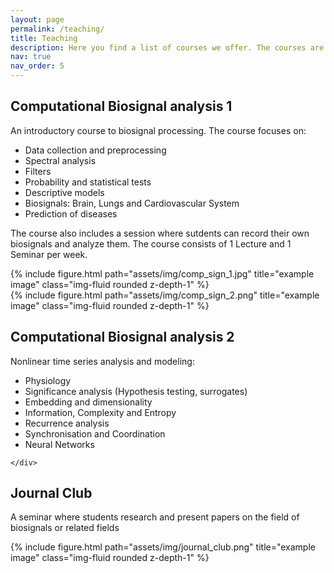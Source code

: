 ```yaml
---
layout: page
permalink: /teaching/
title: Teaching
description: Here you find a list of courses we offer. The courses are taught at the department of physics, but we welcome biophysicists as well. If  you are interested in one of our classes, please write to niels.wessel@physik.hu-berlin.de
nav: true
nav_order: 5
---
```


<div class="row justify-content-sm-center">
    <div class="col-sm-5 mt-3 mt-md-0">
        <h2> Computational Biosignal analysis 1 </h2>
        <p>An introductory course to biosignal processing. The course focuses on: </p>
        <ul>
            <li>Data collection and preprocessing</li>
            <li>Spectral analysis</li>
            <li>Filters</li>
            <li>Probability and statistical tests</li>
            <li>Descriptive models</li>
            <li>Biosignals: Brain, Lungs and Cardiovascular System</li>
            <li>Prediction of diseases</li>
        </ul>
        <p>The course also includes a session where sutdents can record their own biosignals and analyze them. The course consists of 1 Lecture and 1 Seminar per week.</p>
    </div>
    <div class="col-sm-5 mt-3 mt-md-0">
        {% include figure.html path="assets/img/comp_sign_1.jpg" title="example image" class="img-fluid rounded z-depth-1" %}
    </div>
</div>

<div class="spacer-small"></div>
<div class="row justify-content-sm-center">
    <div class="col-sm-5 mt-3 mt-md-0 justify-content-sm-center">
     {% include figure.html path="assets/img/comp_sign_2.png" title="example image" class="img-fluid rounded z-depth-1" %}
    </div>
    <div class="col-sm-5 mt-3 mt-md-0">
        <h2> Computational Biosignal analysis 2 </h2>
        <p>Nonlinear time series analysis and modeling: </p>
        <ul>
            <li>Physiology</li>
            <li>Significance analysis (Hypothesis testing, surrogates)</li>
            <li>Embedding and dimensionality</li>
            <li>Information, Complexity and Entropy</li>
            <li>Recurrence analysis</li>
            <li>Synchronisation and Coordination</li>
            <li>Neural Networks</li>
        </ul>
        
    </div>
</div>

<div class="spacer-small"></div>

<div class="row justify-content-sm-center">
    <div class="col-sm-5 mt-3 mt-md-0">
        <h2> Journal Club </h2>
        <p>A seminar where students research and present papers on the field of biosignals or related fields</p>
    </div>
    <div class="col-sm-5 mt-3 mt-md-0">
        {% include figure.html path="assets/img/journal_club.png" title="example image" class="img-fluid rounded z-depth-1" %}
    </div>
</div>